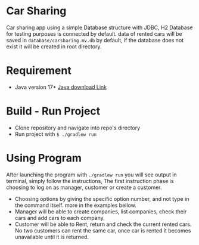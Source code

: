 # Car Sharing
Car sharing app using a simple Database structure with JDBC, H2 Database for testing purposes is connected by default.
data of rented cars will be saved in `database/carsharing.mv.db` by default, if the database does not exist it will be created in root directory.


# Requirement
- Java version 17+ <a href="https://www.oracle.com/de/java/technologies/downloads/">Java download Link</a>

# Build - Run Project
- Clone repository and navigate into repo's directory
- Run project with `$ ./gradlew run`

# Using Program
After launching the program with `./gradlew run` you will see output in terminal, simply follow the instructions,
The first instruction phase is choosing to log on as manager, customer or create a customer.

- Choosing options by giving the specific option number, and not type in the command itself. more in the examples bellow.
- Manager will be able to create companies, list companies, check their cars and add cars to each company.
- Customer will be able to Rent, return and check the current rented cars.
  No two customers can rent the same car, once car is rented it becomes unavailable until it is returned.
